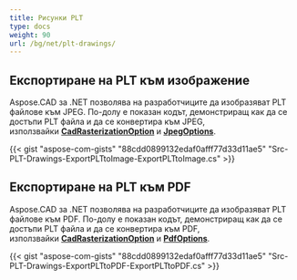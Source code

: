 ```yaml
---
title: Рисунки PLT
type: docs
weight: 90
url: /bg/net/plt-drawings/
---
```


## **Експортиране на PLT към изображение**

Aspose.CAD за .NET позволява на разработчиците да изобразяват PLT файлове към JPEG. По-долу е показан кодът, демонстриращ как да се достъпи PLT файла и да се конвертира към JPEG, използвайки [**CadRasterizationOption**](https://reference.aspose.com/cad/net/aspose.cad.imageoptions/cadrasterizationoptions) и [**JpegOptions**](https://reference.aspose.com/cad/net/aspose.cad.imageoptions/jpegoptions).

{{< gist "aspose-com-gists" "88cdd0899132edaf0afff77d33d11ae5" "Src-PLT-Drawings-ExportPLTtoImage-ExportPLTtoImage.cs" >}}

## **Експортиране на PLT към PDF**

Aspose.CAD за .NET позволява на разработчиците да изобразяват PLT файлове към PDF. По-долу е показан кодът, демонстриращ как да се достъпи PLT файла и да се конвертира към PDF, използвайки [**CadRasterizationOption**](https://reference.aspose.com/cad/net/aspose.cad.imageoptions/cadrasterizationoptions) и [**PdfOptions**](https://reference.aspose.com/cad/net/aspose.cad.imageoptions/pdfoptions).

{{< gist "aspose-com-gists" "88cdd0899132edaf0afff77d33d11ae5" "Src-PLT-Drawings-ExportPLTtoPDF-ExportPLTtoPDF.cs" >}}
